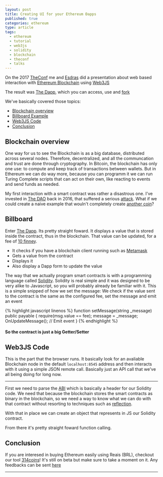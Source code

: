 ```yaml
---
layout: post
title: Creating UI for your Ethereum Ðapps
published: true
categories: ethereum
type: article
tags:
  - ethereum
  - tutorial
  - web3js
  - solidity
  - blockchain
  - theconf
  - talks
---
```



On the 2017 [TheConf](http://www.theconf.club) me and [Esdras](https://github.com/esdrasedu) did a presentation about web based interaction with [Ethereum Blockchain](https://www.ethereum.org) using [Web3JS](https://github.com/ethereum/web3.js/)

The result was [The Dapp](http://thedapp.club), which you can access, use and [fork](https://github.com/lucca65/thedapp)

We've basically covered those topics:

- [Blockchain overview](#blockchain-overview)
- [Billboard Example](#billboard)
- [Web3JS Code](#web3js-code)
- [Conclusion](#conclusion)

## Blockchain overview

One way for us to see the Blockchain is as a big database, distributed across several nodes. Therefore, decentralized, and all the communcation and trust are done through cryptography. In Bitcoin, the blockchain has only one use: to compute and keep track of transactions between wallets. But in Ethereum we can do way more, because you can programm it we can run Turing Complete scripts that can act on their own, like reacting to events and send funds as needed.

My first interaction with a smart contract was rather a disastrous one. I've invested in [The DAO](https://daohub.org/) back in 2016, that suffered a serious [attack](https://www.coindesk.com/understanding-dao-hack-journalists/). What if we could create a naive example that wouln't completely create [another coin](https://ethereumclassic.github.io)?

## Billboard

Enter [The Dapp](http://thedapp.club). Its pretty straight foward. It displays a value that is stored inside the contract, thus in the blockchain. That value can be updated, for a fee of [10 finney](http://ethdocs.org/en/latest/ether.html#denominations).

- It checks if you have a blockchain client running such as [Metamask](http://metamask.io)
- Gets a value from the contract
- Displays it
- Also display a Dapp form to update the value


The way that we actually program smart contracts is with a programming language called [Solidity](https://solidity.readthedocs.io). Solidity is real simple and it was designed to be very alike to Javascript, so you will probably already be familiar with it. This is a simple snipped of how we set the message: We check if the value sent to the contract is the same as the configured fee, set the message and emit an event

{% highlight javascript linenos %}
  function setMessage(string _message) public payable {
    require(msg.value == fee);
    message = _message;
    OnUpdateMessage(); // Emit event
  }
{% endhighlight %}

#### So the contract is just a big Getter/Setter

## Web3JS Code

This is the part that the browser runs. It basically look for an avaliable Blockchain node in the default `localhost:8545` address and then interacts with it using a simple JSON remote call. Basically just an API call that we've all being doing for long now.

<script src="https://gist.github.com/lucca65/2d4cef4dd560b286ff9d9b8badfcfd29.js"></script>

<hr/>


First we need to parse the [ABI](https://github.com/ethereum/wiki/wiki/Ethereum-Contract-ABI) which is basically a header for our Solidity code. We need that because the blockchain stores the smart contracts as binary in the blockchain, so we need a way to know what we can do with that contract without resorting to techniques such as [reflection](http://www.wikiwand.com/en/Reflection_%28computer_programming%29).

With that in place we can create an object that represents in JS our Solidity contract.

From there it's pretty straight foward function calling.

## Conclusion

If you are interesed in buying Ethereum easily using Reais (BRL), checkout our tool [314coins](https://314coins.com)! It's still on beta but make sure to take a moment on it. Any feedbacks can be sent [here](mailto:contato@314coins.com)

-----------
